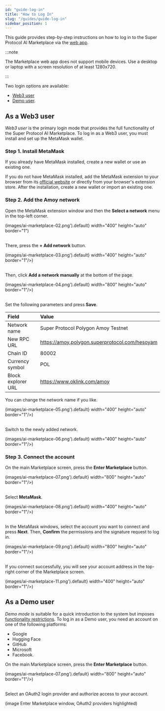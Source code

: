 ```yaml
---
id: "guide-log-in"
title: "How to Log In"
slug: "/guides/guide-log-in"
sidebar_position: 1
---
```


This guide provides step-by-step instructions on how to log in to the Super Protocol AI Marketplace via the [web app](https://beta.marketplace.superprotocol.com/).

:::note

The Marketplace web app does not support mobile devices. Use a desktop or laptop with a screen resolution of at least 1280x720.

:::

Two login options are available:

- [Web3 user](/ai-marketplace/account/web3)
- [Demo user](/ai-marketplace/account/demo).

## As a Web3 user

_Web3 user_ is the primary login mode that provides the full functionality of the Super Protocol AI Marketplace. To log in as a Web3 user, you must install and set up the MetaMask wallet.

### Step 1. Install MetaMask

If you already have MetaMask installed, create a new wallet or use an existing one.

If you do not have MetaMask installed, add the MetaMask extension to your browser from its [official website](https://metamask.io/) or directly from your browser's extension store. After the installation, create a new wallet or import an existing one.

### Step 2. Add the Amoy network

Open the MetaMask extension window and then the **Select a network** menu in the top-left corner.

(images/ai-marketplace-02.png').default} width="400" height="auto" border="1")
<br/>
<br/>

There, press the **+ Add network** button.

(images/ai-marketplace-03.png').default} width="400" height="auto" border="1"/>)
<br/>
<br/>

Then, click **Add a network manually** at the bottom of the page.

(images/ai-marketplace-04.png').default} width="800" height="auto" border="1"/>)
<br/>
<br/>

Set the following parameters and press **Save**.

| **Field** | **Value** |
| :- | :- |
| Network name | Super Protocol Polygon Amoy Testnet |
| New RPC URL | https://amoy.polygon.superprotocol.com/hesoyam |
| Chain ID | 80002 |
| Currency symbol | POL |
| Block explorer URL | https://www.oklink.com/amoy |

You can change the network name if you like.

(images/ai-marketplace-05.png').default} width="400" height="auto" border="1"/>)
<br/>
<br/>

Switch to the newly added network.

(images/ai-marketplace-06.png').default} width="400" height="auto" border="1"/>)
<br/>

### Step 3. Connect the account

On the main Marketplace screen, press the **Enter Marketplace** button.

(images/ai-marketplace-07.png').default} width="800" height="auto" border="1"/>)
<br/>
<br/>

Select **MetaMask**.

(images/ai-marketplace-08.png').default} width="400" height="auto" border="1"/>)
<br/>
<br/>

In the MetaMask windows, select the account you want to connect and press **Next**. Then, **Confirm** the permissions and the signature request to log in.

(images/ai-marketplace-09.png').default} width="800" height="auto" border="1"/>)
<br/>
<br/>

If you connect successfully, you will see your account address in the top-right corner of the Marketplace screen.

(images/ai-marketplace-11.png').default} width="400" height="auto" border="1"/>)
<br/>

## As a Demo user

_Demo mode_ is suitable for a quick introduction to the system but imposes [functionality restrictions](/ai-marketplace/account/demo#demo-mode-limitations). To log in as a Demo user, you need an account on one of the following platforms:

- Google
- Hugging Face
- GitHub
- Microsoft
- Facebook.

On the main Marketplace screen, press the **Enter Marketplace** button.

(images/ai-marketplace-07.png').default} width="800" height="auto" border="1"/>)
<br/>
<br/>

Select an OAuth2 login provider and authorize access to your account.

(image Enter Marketplace window, OAuth2 providers highlighted)
<br/>
<br/>
